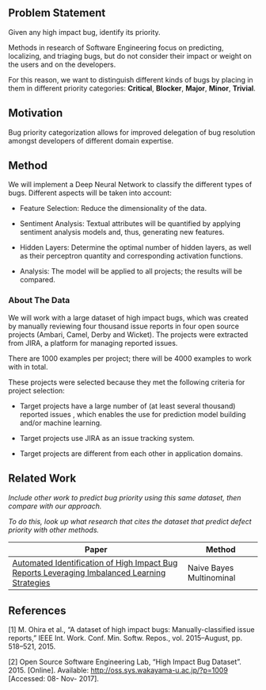 ## Problem Statement

Given any high impact bug, identify its priority.

Methods in research of Software Engineering focus on predicting, localizing, and triaging bugs, but do not consider their impact or weight on the users and on the developers.

For this reason, we want to distinguish different kinds of bugs by placing in them in different priority categories: **Critical**, **Blocker**, **Major**, **Minor**, **Trivial**.

## Motivation

Bug priority categorization allows for improved delegation of bug resolution amongst developers of different domain expertise.

## Method

We will implement a Deep Neural Network to classify the different types of bugs. Different aspects will be taken into account:

- Feature Selection: Reduce the dimensionality of the data.

- Sentiment Analysis: Textual attributes will be quantified by applying sentiment analysis models and, thus, generating new features.

- Hidden Layers: Determine the optimal number of hidden layers, as well as their perceptron quantity and corresponding activation functions.

- Analysis: The model will be applied to all projects; the results will be compared.

### About The Data

We will work with a large dataset of high impact bugs, which was created by manually reviewing four thousand issue reports in four open source projects (Ambari, Camel, Derby and Wicket). The projects were extracted from JIRA, a platform for managing reported issues.

There are 1000 examples per project; there will be 4000 examples to work with in total.

These projects were selected because they met the following criteria for project selection:

- Target projects have a large number of (at least several thousand) reported issues , which enables the use for prediction model building and/or machine learning.

- Target projects use JIRA as an issue tracking system.

- Target projects are different from each other in application domains.

## Related Work

*Include other work to predict bug priority using this same dataset, then compare with our approach.*

*To do this, look up what research that cites the dataset that predict defect priority with other methods.*

| Paper | Method |
|-------|--------|
| [Automated Identification of High Impact Bug Reports Leveraging Imbalanced Learning Strategies](http://ieeexplore.ieee.org.uproxy.library.dc-uoit.ca/stamp/stamp.jsp?arnumber=7552013&tag=1 "Paper") |  Naive Bayes Multinominal

## References

[1] M. Ohira et al., “A dataset of high impact bugs: Manually-classified issue reports,” IEEE Int. Work. Conf. Min. Softw. Repos., vol. 2015–August, pp. 518–521, 2015.

[2] Open Source Software Engineering Lab, “High Impact Bug Dataset”. 2015. [Online]. Available: http://oss.sys.wakayama-u.ac.jp/?p=1009 [Accessed: 08- Nov- 2017].